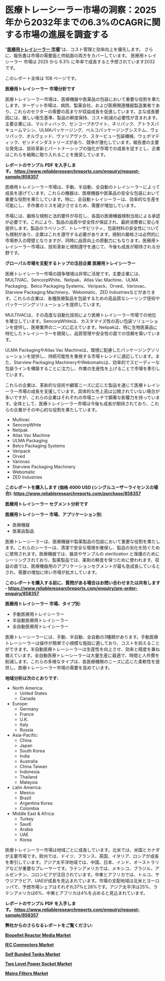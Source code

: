 <p><h1>医療トレーシーラー市場の洞察：2025年から2032年までの6.3%のCAGRに関する市場の進展を調査する</h1></p><p>&ldquo;<strong><a href="https://www.reliableresearchreports.com/medical-tray-sealers-r858357?utm_campaign=107&utm_medium=9&utm_source=Github&utm_content=ia&utm_term=09012025&utm_id=medical-tray-sealers">医療用トレイシーラー 市場</a></strong>&rdquo;は、コスト管理と効率向上を優先します。 さらに、報告書は市場の需要面と供給面の両方をカバーしています。 医療用トレイシーラー 市場は 2025 から 6.3% に年率で成長すると予想されています2032 です。</p>
<p>このレポート全体は 108 ページです。</p>
<p><strong>医療用トレイシーラー 市場分析です</strong></p>
<p><p>医療トレイシーラー市場は、医療機器や医薬品の包装において重要な役割を果たします。ターゲット市場は、病院、製薬会社、および医療関連機器製造業者であり、これらのセクターの需要の高まりが収益成長を促進しています。主な成長要因には、厳しい衛生基準、製品の鮮度保持、コスト削減の必要性が含まれます。主要企業には、マルティバック、センコープホワイト、ネリパック、アトラスバキュームマシン、ULMAパッケージング、ベルコパッケージングシステム、ヴェリパック、オルヴェッド、ヴァリアヴァク、スタービュー包装機械、ウェボマティック、ゼッドインダストリーズがあり、競争が激化しています。報告書の主要な発見は、技術革新とパートナーシップの強化が市場での成長を促すとし、企業はこれらを戦略に取り入れることを推奨しています。</p></p>
<p><strong>レポートのサンプル PDF を入手します。&nbsp;<a href="https://www.reliableresearchreports.com/enquiry/request-sample/858357?utm_campaign=107&utm_medium=9&utm_source=Github&utm_content=ia&utm_term=09012025&utm_id=medical-tray-sealers">https://www.reliableresearchreports.com/enquiry/request-sample/858357</a></strong></p>
<p><p>医療用トレイシーラー市場は、手動、半自動、全自動のトレイシーラーによって成長を遂げています。これらの機器は、医療機器や医薬品の安全な包装において重要な役割を果たしています。特に、全自動トレイシーラーは、効率的な生産を可能にし、手作業のミスを減少させるため、需要が増加しています。</p><p>市場には、厳格な規制と法的要件が存在し、各国の医療機器規制当局による承認が必要です。これにより、製品の品質や安全性が保証され、最終消費者に安心を提供します。製品のラベリング、トレーサビリティ、包装材料の安全性についても規制があり、企業はこれを遵守する必要があります。規制の厳格さは必然的に市場参入の障壁となりますが、同時に品質向上の原動力にもなります。医療用トレイシーラー市場は、技術革新と規制遵守を通じて、今後も成長が期待される分野です。</p></p>
<p><strong>グローバル市場を支配するトップの注目企業 医療用トレイシーラー</strong></p>
<p><p>医療トレイシーラー市場の競争環境は非常に活発です。主要企業には、MULTIVAC、SencorpWhite、Nelipak、Atlas Vac Machine、ULMA Packaging、Belco Packaging Systems、Veripack、Orved、Variovac、Starview Packaging Machinery、Webomatic、ZED Industriesなどがあります。これらの企業は、各種医療製品を包装するための高品質なシーリング技術やパッケージングソリューションを提供しています。</p><p>MULTIVACは、その高度な自動化技術により医療トレイシーラー市場での地位を確立しています。SencorpWhiteは、カスタマイズ性の高い包装ソリューションを提供し、医療業界のニーズに応えています。Nelipakは、特に生物医薬品に特化したトレイシーラーを開発し、品質管理や安全性の面での信頼を築いています。</p><p>ULMA PackagingやAtlas Vac Machineは、環境に配慮したパッケージングソリューションを提供し、持続可能性を重視する市場トレンドに適応しています。また、Starview Packaging MachineryやWebomaticは、効率的でスピーディーな包装ラインを構築することに注力し、作業の生産性を上げることで市場を牽引しています。</p><p>これらの企業は、革新的な技術や顧客ニーズに応じた製品を通じて医療トレイシーラー市場の成長を支援しています。具体的な売上高は公開されていない場合が多いですが、これらの企業はそれぞれの市場ニッチで顕著な影響力を持っています。全体として、医療トレイシーラー市場は今後も成長が期待されており、これらの企業がその中心的な役割を果たしています。</p></p>
<p><ul><li>Multivac</li><li>SencorpWhite</li><li>Nelipak</li><li>Atlas Vac Machine</li><li>ULMA Packaging</li><li>Belco Packaging Systems</li><li>Veripack</li><li>Orved</li><li>Variovac</li><li>Starview Packaging Machinery</li><li>Webomatic</li><li>ZED Industries</li></ul></p>
<p><strong>このレポートを購入します (価格 4000 USD (シングルユーザーライセンスの場合):&nbsp;<a href="https://www.reliableresearchreports.com/purchase/858357?utm_campaign=107&utm_medium=9&utm_source=Github&utm_content=ia&utm_term=09012025&utm_id=medical-tray-sealers">https://www.reliableresearchreports.com/purchase/858357</a></strong></p>
<p><strong>医療用トレイシーラー セグメント分析です</strong></p>
<p><strong>医療用トレイシーラー 市場、アプリケーション別:</strong></p>
<p><ul><li>医療機器</li><li>医薬品製品</li></ul></p>
<p><p>医療トレーシーラーは、医療機器や製薬製品の包装において重要な役割を果たします。これらのシーラーは、清潔で安全な環境を確保し、製品の劣化を防ぐために使用されます。医療機器では、器具やサンプルの sterilization と保護のためにシーリングされており、製薬製品では、薬剤の鮮度を保つために使われます。収益の面では、医療機器用のアプリケーションセグメントが最も急成長しているとされ、需要の増加に伴い市場が拡大しています。</p></p>
<p><strong>このレポートを購入する前に、質問がある場合はお問い合わせまたは共有します - <a href="https://www.reliableresearchreports.com/enquiry/pre-order-enquiry/858357?utm_campaign=107&utm_medium=9&utm_source=Github&utm_content=ia&utm_term=09012025&utm_id=medical-tray-sealers">https://www.reliableresearchreports.com/enquiry/pre-order-enquiry/858357</a></strong></p>
<p><strong>医療用トレイシーラー 市場、タイプ別:</strong></p>
<p><ul><li>手動医療用トレイシーラー</li><li>半自動医療用トレイシーラー</li><li>全自動医療用トレイシーラー</li></ul></p>
<p><p>医療トレーシーラーには、手動、半自動、全自動の3種類があります。手動医療トレーシーラーは操作が簡単で小規模な施設に適しており、コストを抑えることができます。半自動医療トレーシーラーは生産性を向上させ、効率と精度を兼ね備えています。全自動医療トレーシーラーは大量生産に最適で、時間と人件費を削減します。これらの多様なタイプは、各医療機関のニーズに応じた柔軟性を提供し、医療トレーシーラー市場の需要を高めています。</p></p>
<p><strong>地域分析は次のとおりです:</strong></p>
<p><ul>
    <li>
        North America:
        <ul>
            <li>United States</li>
            <li>Canada</li>
        </ul>
    </li>
    <li>
        Europe:
        <ul>
            <li>Germany</li>
            <li>France</li>
            <li>U.K.</li>
            <li>Italy</li>
            <li>Russia</li>
        </ul>
    </li>
    <li>
        Asia-Pacific:
        <ul>
            <li>China</li>
            <li>Japan</li>
            <li>South Korea</li>
            <li>India</li>
            <li>Australia</li>
            <li>China Taiwan</li>
            <li>Indonesia</li>
            <li>Thailand</li>
            <li>Malaysia</li>
        </ul>
    </li>
    <li>
        Latin America:
        <ul>
            <li>Mexico</li>
            <li>Brazil</li>
            <li>Argentina Korea</li>
            <li>Colombia</li>
        </ul>
    </li>
    <li>
        Middle East & Africa:
        <ul>
            <li>Turkey</li>
            <li>Saudi</li>
            <li>Arabia</li>
            <li>UAE</li>
            <li>Korea</li>
        </ul>
    </li>
    </ul></p>
<p><p>医療トレイシーラー市場は地域ごとに成長しています。北米では、米国とカナダが主要市場です。欧州では、ドイツ、フランス、英国、イタリア、ロシアが成長を牽引しています。アジア太平洋地域では、中国、日本、インド、オーストラリアなどが重要なプレーヤーです。ラテンアメリカでは、メキシコ、ブラジル、アルゼンチン、コロンビアが注目されています。中東とアフリカでは、トルコ、サウジアラビア、UAEが成長を見込まれています。市場の支配地域は北米とヨーロッパで、予想市場シェアはそれぞれ37%と28%です。アジア太平洋は25%、ラテンアメリカは6%、中東とアフリカは4%を占めると見込まれています。</p></p>
<p><strong>レポートのサンプル PDF を入手します。&nbsp;<a href="https://www.reliableresearchreports.com/enquiry/request-sample/858357?utm_campaign=107&utm_medium=9&utm_source=Github&utm_content=ia&utm_term=09012025&utm_id=medical-tray-sealers">https://www.reliableresearchreports.com/enquiry/request-sample/858357</a></strong></p>
<p><strong></strong></p>
<p><strong></strong></p>
<p><strong></strong></p>
<p><strong></strong></p>
<p><strong>弊社からのさらなるレポートをご覧ください:</strong></p>
<p><strong><p><a href="https://github.com/risingtrista99259/Market-Research-Report-List-1/blob/main/biopellet-reactor-media-market.md?utm_campaign=107&utm_medium=9&utm_source=Github&utm_content=ia&utm_term=09012025&utm_id=medical-tray-sealers">Biopellet Reactor Media Market</a></p><p><a href="https://github.com/arionmp/Market-Research-Report-List-5/blob/main/iec-connectors-market.md?utm_campaign=107&utm_medium=9&utm_source=Github&utm_content=ia&utm_term=09012025&utm_id=medical-tray-sealers">IEC Connectors Market</a></p><p><a href="https://github.com/dmitriyvo6rog/Market-Research-Report-List-1/blob/main/self-bunded-tanks-market.md?utm_campaign=107&utm_medium=9&utm_source=Github&utm_content=ia&utm_term=09012025&utm_id=medical-tray-sealers">Self Bunded Tanks Market</a></p><p><a href="https://github.com/birnbaumbulah0/Market-Research-Report-List-1/blob/main/two-level-power-socket-market.md?utm_campaign=107&utm_medium=9&utm_source=Github&utm_content=ia&utm_term=09012025&utm_id=medical-tray-sealers">Two Level Power Socket Market</a></p><p><a href="https://github.com/petbigbeepjn/Market-Research-Report-List-1/blob/main/mains-filters-market.md?utm_campaign=107&utm_medium=9&utm_source=Github&utm_content=ia&utm_term=09012025&utm_id=medical-tray-sealers">Mains Filters Market</a></p></strong></p>